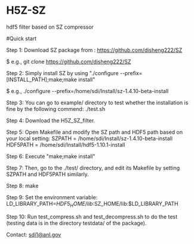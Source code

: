 # H5Z-SZ
hdf5 filter based on SZ compressor

#Quick start

Step 1: Download SZ package from : https://github.com/disheng222/SZ

$ e.g., git clone https://github.com/disheng222/SZ

Step 2: Simply install SZ by using "./configure --prefix=[INSTALL_PATH];make;make install"

$ e.g., ./configure --prefix=/home/sdi/Install/sz-1.4.10-beta-install

Step 3: You can go to example/ directory to test whether the installation is fine by the following commend: ./test.sh

Step 4: Download the H5Z_SZ_filter.

Step 5: Open Makefile and modify the SZ path and HDF5 path based on your local setting:
SZPATH          = /home/sdi/Install/sz-1.4.10-beta-install
HDF5PATH        = /home/sdi/Install/hdf5-1.10.1-install

Step 6: Execute "make;make install"

Step 7: Then, go to the ./test/ directory, and edit its Makefile by setting SZPATH and HDF5PATH similarly.

Step 8: make

Step 9: Set the environment variable: LD_LIBRARY_PATH=$HDF5_HOME/lib:$SZ_HOME/lib:$LD_LIBRARY_PATH

Step 10: Run test_compress.sh and test_decompress.sh to do the test (testing data is in the directory testdata/ of the package).


Contact:
sdi1@anl.gov
